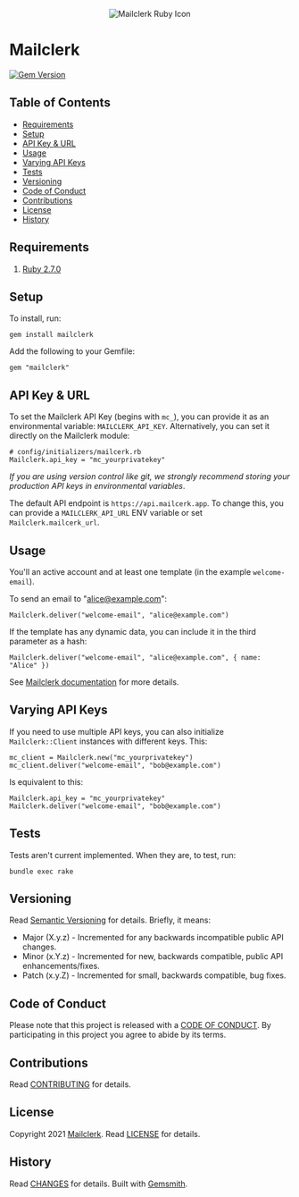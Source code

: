 <p align="center">
  <img src="Mailclerk-ruby.png" alt="Mailclerk Ruby Icon"/>
</p>

# Mailclerk

[![Gem Version](https://badge.fury.io/rb/Mailclerk-ruby.svg)](http://badge.fury.io/rb/Mailclerk-ruby)

<!-- Tocer[start]: Auto-generated, don't remove. -->

## Table of Contents

  - [Requirements](#requirements)
  - [Setup](#setup)
  - [API Key & URL](#api-key--url)
  - [Usage](#usage)
  - [Varying API Keys](#changing-api-keys)
  - [Tests](#tests)
  - [Versioning](#versioning)
  - [Code of Conduct](#code-of-conduct)
  - [Contributions](#contributions)
  - [License](#license)
  - [History](#history)

<!-- Tocer[finish]: Auto-generated, don't remove. -->

## Requirements

1. [Ruby 2.7.0](https://www.ruby-lang.org)

## Setup

To install, run:

```
gem install mailclerk
```

Add the following to your Gemfile:
```
gem "mailclerk"
```

## API Key & URL

To set the Mailclerk API Key (begins with `mc_`), you can provide it as an
environmental variable: `MAILCLERK_API_KEY`. Alternatively, you can 
set it directly on the Mailclerk module:

```
# config/initializers/mailcerk.rb
Mailclerk.api_key = "mc_yourprivatekey"
```

_If you are using version control like git, we strongly recommend storing your
production API keys in environmental variables_.

The default API endpoint is `https://api.mailcerk.app`. To change this, you
can provide a `MAILCLERK_API_URL` ENV variable or set `Mailclerk.mailcerk_url`.

## Usage

You'll an active account and at least one template (in the example `welcome-email`).

To send an email to "alice@example.com":

```
Mailclerk.deliver("welcome-email", "alice@example.com")
```

If the template has any dynamic data, you can include it in the third parameter
as a hash:

```
Mailclerk.deliver("welcome-email", "alice@example.com", { name: "Alice" })
```

See [Mailclerk documentation](https://dashboard.mailclerk.app/docs) for more details.

## Varying API Keys

If you need to use multiple API keys, you can also initialize `Mailclerk::Client`
instances with different keys. This:
```
mc_client = Mailclerk.new("mc_yourprivatekey")
mc_client.deliver("welcome-email", "bob@example.com")
```

Is equivalent to this:
```
Mailclerk.api_key = "mc_yourprivatekey"
Mailclerk.deliver("welcome-email", "bob@example.com")
```

## Tests

Tests aren't current implemented. When they are, to test, run:
```
bundle exec rake
```

## Versioning

Read [Semantic Versioning](https://semver.org) for details. Briefly, it means:

- Major (X.y.z) - Incremented for any backwards incompatible public API changes.
- Minor (x.Y.z) - Incremented for new, backwards compatible, public API enhancements/fixes.
- Patch (x.y.Z) - Incremented for small, backwards compatible, bug fixes.

## Code of Conduct

Please note that this project is released with a [CODE OF CONDUCT](CODE_OF_CONDUCT.md). By
participating in this project you agree to abide by its terms.

## Contributions

Read [CONTRIBUTING](CONTRIBUTING.md) for details.

## License

Copyright 2021 [Mailclerk](https://mailclerk.app/).
Read [LICENSE](LICENSE.md) for details.

## History

Read [CHANGES](CHANGES.md) for details.
Built with [Gemsmith](https://github.com/bkuhlmann/gemsmith).